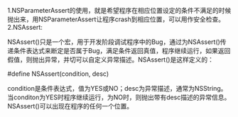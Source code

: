 1.NSParameterAssert的使用，就是希望程序在相应位置设定的条件不满足的时候抛出来，用NSParameterAssert让程序crash到相应位置，可以用作安全检查。
2.NSAssert:

NSAssert()只是一个宏，用于开发阶段调试程序中的Bug，通过为NSAssert()传递条件表达式来断定是否属于Bug，满足条件返回真值，程序继续运行，如果返回假值，则抛出异常，并切可以自定义异常描述。NSAssert()是这样定义的：

#define NSAssert(condition, desc)

condition是条件表达式，值为YES或NO；desc为异常描述，通常为NSString。当conditon为YES时程序继续运行，为NO时，则抛出带有desc描述的异常信息。NSAssert()可以出现在程序的任何一个位置。
